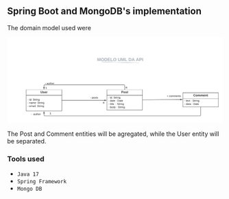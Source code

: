 ## Spring Boot and MongoDB's implementation

The domain model used were


<img src="src/main/resources/images/diagram-uml.png" alt="Screenshot" width="700"/>


The Post and Comment entities will be agregated, while the User entity will be separated.

### Tools used

- `Java 17`
- `Spring Framework`
- `Mongo DB`

